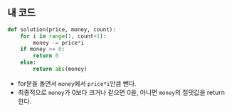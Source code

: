 ## 내 코드
```python
def solution(price, money, count):
    for i in range(1, count+1):
        money -= price*i
    if money >= 0:
        return 0
    else:
        return abs(money)
```
* for문을 돌면서 `money`에서 `price*i`만큼 뺀다.
* 최종적으로 `money`가 0보다 크거나 같으면 0을, 아니면 `money`의 절댓값을 return 한다.

<br><br><br>
